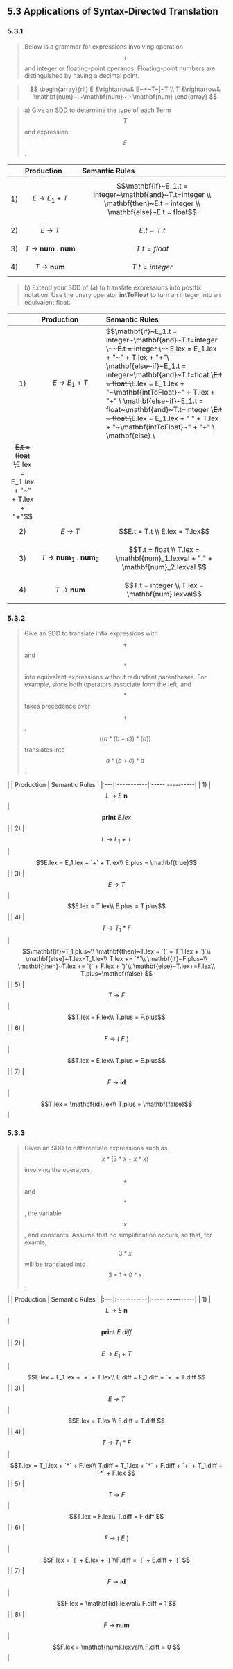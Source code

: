 ## 5.3 Applications of Syntax-Directed Translation

### 5.3.1

> Below is a grammar for expressions involving operation $$+$$ and integer or floating-point operands. Floating-point numbers are distinguished by having a decimal point.

> $$
\begin{array}{rll}
E &\rightarrow& E~+~T~|~T \\
T &\rightarrow& \mathbf{num}~.~\mathbf{num}~|~\mathbf{num}
\end{array}
$$

> a) Give an SDD to determine the type of each Term $$T$$ and expression $$E$$.

|    | Production | Semantic Rules |
|:--:|:-----------|:---------------|
| 1) | $$E~\rightarrow~E_1~+~T$$ | $$\mathbf{if}~E_1.t = integer~\mathbf{and}~T.t=integer \\ \mathbf{then}~E.t = integer \\ \mathbf{else}~E.t = float$$ |
| 2) | $$E~\rightarrow~T$$ | $$E.t = T.t$$ |
| 3) | $$T~\rightarrow~\mathbf{num}~.~\mathbf{num}$$ | $$T.t = float$$ |
| 4) | $$T~\rightarrow~\mathbf{num}$$ | $$T.t = integer$$ |

> b) Extend your SDD of (a) to translate expressions into postfix notation. Use the unary operator __intToFloat__ to turn an integer into an equivalent float.

|    | Production | Semantic Rules |
|:--:|:-----------|:---------------|
| 1) | $$E~\rightarrow~E_1~+~T$$ | $$\mathbf{if}~E_1.t = integer~\mathbf{and}~T.t=integer \\~~~~E.t = integer \\~~~~E.lex = E_1.lex + "~" + T.lex + "+"\\ \mathbf{else~if}~E_1.t = integer~\mathbf{and}~T.t=float \\~~~~E.t = float \\~~~~E.lex = E_1.lex + "~\mathbf{intToFloat}~" + T.lex + "+" \\ \mathbf{else~if}~E_1.t = float~\mathbf{and}~T.t=integer \\~~~~E.t = float \\~~~~E.lex = E_1.lex + " " + T.lex +  "~\mathbf{intToFloat}~" + "+" \\ \mathbf{else} \\
~~~~E.t = float \\~~~~E.lex = E_1.lex + "~" + T.lex + "+"$$ |
| 2) | $$E~\rightarrow~T$$ | $$E.t = T.t \\ E.lex = T.lex$$ |
| 3) | $$T~\rightarrow~\mathbf{num}_1~.~\mathbf{num}_2$$ | $$T.t = float \\ T.lex = \mathbf{num}_1.lexval + "." + \mathbf{num}_2.lexval $$ |
| 4) | $$T~\rightarrow~\mathbf{num}$$ | $$T.t = integer \\ T.lex = \mathbf{num}.lexval$$ |

### 5.3.2

> Give an SDD to translate infix expressions with $$+$$ and $$*$$ into equivalent expressions without redundant parentheses. For example, since both operators associate form the left, and $$*$$ takes precedence over $$+$$, $$((a*(b+c))*(d))$$ translates into $$a*(b+c)*d$$.

|    | Production | Semantic Rules |
|:---|:-----------|:-----                     ----------|
| 1) | $$L~\rightarrow~E~\mathbf{n}$$ | $$\mathbf{print}~E.lex$$ |
| 2) | $$E~\rightarrow~E_1~+~T$$ | $$E.lex = E_1.lex + `+` + T.lex\\ E.plus = \mathbf{true}$$ |
| 3) | $$E~\rightarrow~T$$ | $$E.lex = T.lex\\ E.plus = T.plus$$ |
| 4) | $$T~\rightarrow~T_1~*~F$$ | $$\mathbf{if}~T_1.plus~\\ \mathbf{then}~T.lex = `(` + T_1.lex + `)`\\ \mathbf{else}~T.lex=T_1.lex\\ T.lex += `*`\\ \mathbf{if}~F.plus~\\ \mathbf{then}~T.lex += `(` + F.lex + `)`\\ \mathbf{else}~T.lex+=F.lex\\ T.plus=\mathbf{false} $$ |
| 5) | $$T~\rightarrow~F$$ | $$T.lex = F.lex\\ T.plus = F.plus$$ |
| 6) | $$F~\rightarrow~(~E~)$$ | $$T.lex = E.lex\\ T.plus = E.plus$$ |
| 7) | $$F~\rightarrow~\mathbf{id}$$ | $$T.lex = \mathbf{id}.lex\\ T.plus = \mathbf{false}$$ |

### 5.3.3

> Given an SDD to differentiate expressions such as $$x*(3*x+x*x)$$ involving the operators $$+$$ and $$*$$, the variable $$x$$, and constants. Assume that no simplification occurs, so that, for examle, $$3*x$$ will be translated into $$3*1+0*x$$.

|    | Production | Semantic Rules |
|:---|:-----------|:-----                     ----------|
| 1) | $$L~\rightarrow~E~\mathbf{n}$$ | $$\mathbf{print}~E.diff $$ |
| 2) | $$E~\rightarrow~E_1~+~T$$ | $$E.lex = E_1.lex + `+` + T.lex\\ E.diff = E_1.diff + `+` + T.diff $$ |
| 3) | $$E~\rightarrow~T$$ | $$E.lex = T.lex \\ E.diff = T.diff $$ |
| 4) | $$T~\rightarrow~T_1~*~F$$ | $$T.lex = T_1.lex + `*` + F.lex\\ T.diff = T_1.lex + `*` + F.diff + `+` + T_1.diff + `*` + F.lex $$ |
| 5) | $$T~\rightarrow~F$$ | $$T.lex = F.lex\\ T.diff = F.diff $$ |
| 6) | $$F~\rightarrow~(~E~)$$ | $$F.lex = `(` + E.lex + `)`\\F.diff = `(` + E.diff + `)` $$ |
| 7) | $$F~\rightarrow~\mathbf{id}$$ | $$F.lex = \mathbf{id}.lexval\\ F.diff = 1 $$ | 
| 8) | $$F~\rightarrow~\mathbf{num}$$ | $$F.lex = \mathbf{num}.lexval\\ F.diff = 0 $$ | 
